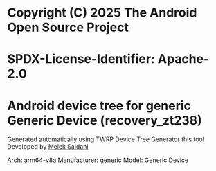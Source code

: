 #
# Copyright (C) 2025 The Android Open Source Project
#
# SPDX-License-Identifier: Apache-2.0
#
# Android device tree for generic Generic Device (recovery_zt238)

Generated automatically using TWRP Device Tree Generator
this tool Developed by [Melek Saidani](https://www.facebook.com/no.idea.120/)

Arch: arm64-v8a
Manufacturer: generic
Model: Generic Device


